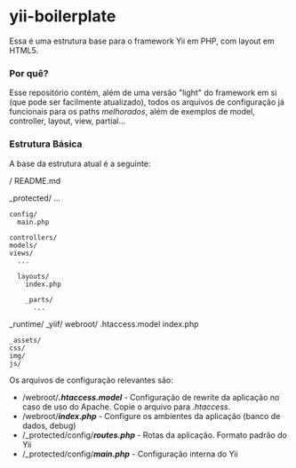 yii-boilerplate
===============
Essa é uma estrutura base para o framework Yii em PHP, com layout em HTML5.

### Por quê?

Esse repositório contém, além de uma versão "light" do framework em si (que pode ser facilmente atualizado), todos os arquivos de configuração já funcionais para os paths *melhorados*, além de exemplos de model, controller, layout, view, partial...

### Estrutura Básica
A base da estrutura atual é a seguinte:

  /
  README.md

  _protected/
    ...

    config/
      main.php

    controllers/
    models/
    views/
      ...

      layouts/
        index.php

        _parts/
          ...

  _runtime/
  _yiif/
  webroot/
    .htaccess.model
    index.php

    _assets/
    css/
    img/
    js/

Os arquivos de configuração relevantes são:
 * /webroot/***.htaccess.model*** - Configuração de rewrite da aplicação no caso de uso do Apache. Copie o arquivo para *.htaccess*.
 * /webroot/***index.php*** - Configure os ambientes da aplicação (banco de dados, debug)
 * /_protected/config/***routes.php*** - Rotas da aplicação. Formato padrão do Yii
 * /_protected/config/***main.php*** - Configuração interna do Yii
